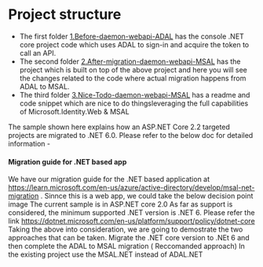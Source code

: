 # **Project structure**

   - The first folder [1.Before-daemon-webapi-ADAL](https://github.com/Mansv/AdalToMsal/tree/main/NETCore/1.Before-daemon-webAPI-ClientCred-ADAL) has the console .NET core project code which uses ADAL to sign-in and acquire the token to call an API.
   - The second folder [2.After-migration-daemon-webapi-MSAL](https://github.com/Mansv/AdalToMsal/tree/main/NETCore/2.After-daemon-webAPI-ClientCred-MSAL) has the project which is built on top of the above project and here you will see the changes related to the code where actual migration happens from ADAL to MSAL.
   - The third folder [3.Nice-Todo-daemon-webapi-MSAL](https://github.com/Mansv/AdalToMsal/tree/main/NETCore/3.Nice-Todo-daemon-webapi-MSAL) has a readme and code snippet which are nice to do thingsleveraging the full capabilities of Microsoft.Identity.Web & MSAL


The sample shown here explains how an ASP.NET Core 2.2 targeted projects are migrated to .NET 6.0. Please refer to the below doc for detailed information -

#### Migration guide for .NET based app
We have our migration guide for the .NET based application at https://learn.microsoft.com/en-us/azure/active-directory/develop/msal-net-migration . Sinnce this is a web app, we could take the below decision point image
The current sample is in ASP.NET core 2.0
As far as support is considered, the minimum supported .NET version is .NET 6. Please refer the link https://dotnet.microsoft.com/en-us/platform/support/policy/dotnet-core
Taking the above into consideration, we are going to demostrate the two approaches that can be taken.
Migrate the .NET core version to .NEt 6 and then complete the ADAL to MSAL migration ( Reccomanded approach)
In the existing project use the MSAL.NET instead of ADAL.NET

